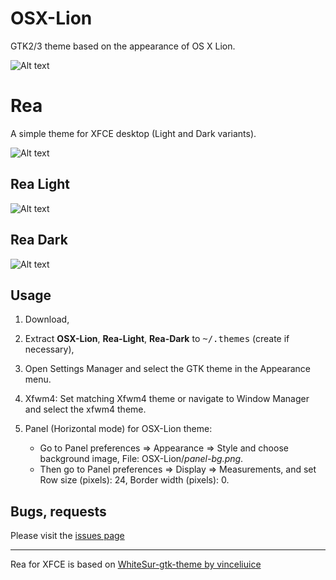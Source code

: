 # OSX-Lion
GTK2/3 theme based on the appearance of OS X Lion.

![Alt text](https://imgur.com/LEyk0lu.png?raw=true)




# Rea
A simple theme for XFCE desktop (Light and Dark variants).

![Alt text](https://imgur.com/4CYQeb0.png?raw=true)









## Rea Light

![Alt text](https://imgur.com/tdCcie0.png?raw=true)






## Rea Dark

![Alt text](https://imgur.com/VIDdRPU.png?raw=true)





## Usage
1. Download,
2. Extract **OSX-Lion**, **Rea-Light**, **Rea-Dark** to <kbd>~/.themes</kbd> (create if necessary),
3. Open Settings Manager and select the GTK theme in the Appearance menu.
4. Xfwm4: Set matching Xfwm4 theme or navigate to Window Manager and select the xfwm4 theme.
5. Panel (Horizontal mode) for OSX-Lion theme:
 
   - Go to Panel preferences => Appearance => Style and choose background image, File: OSX-Lion/*panel-bg.png*.
   - Then go to Panel preferences => Display => Measurements, and set Row size (pixels): 24, Border width (pixels): 0.
     


## Bugs, requests

Please visit the <a href="https://github.com/mkole/XFCE/issues">issues page</a>

<hr></hr>




Rea for XFCE is based on <a href="https://github.com/vinceliuice/WhiteSur-gtk-theme">WhiteSur-gtk-theme by vinceliuice</a>
